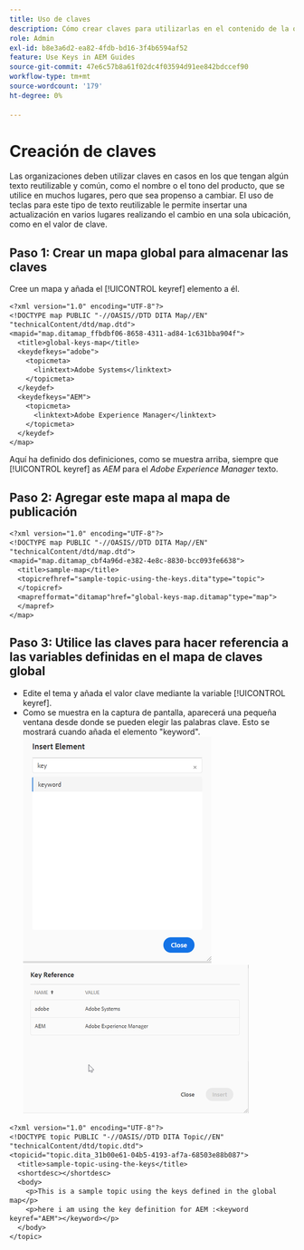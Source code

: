 ```yaml
---
title: Uso de claves
description: Cómo crear claves para utilizarlas en el contenido de la organización
role: Admin
exl-id: b8e3a6d2-ea82-4fdb-bd16-3f4b6594af52
feature: Use Keys in AEM Guides
source-git-commit: 47e6c57b8a61f02dc4f03594d91ee842bdccef90
workflow-type: tm+mt
source-wordcount: '179'
ht-degree: 0%

---
```


# Creación de claves

Las organizaciones deben utilizar claves en casos en los que tengan algún texto reutilizable y común, como el nombre o el tono del producto, que se utilice en muchos lugares, pero que sea propenso a cambiar. El uso de teclas para este tipo de texto reutilizable le permite insertar una actualización en varios lugares realizando el cambio en una sola ubicación, como en el valor de clave.

## Paso 1: Crear un mapa global para almacenar las claves

Cree un mapa y añada el [!UICONTROL keyref] elemento a él.

```
<?xml version="1.0" encoding="UTF-8"?>
<!DOCTYPE map PUBLIC "-//OASIS//DTD DITA Map//EN" "technicalContent/dtd/map.dtd">
<mapid="map.ditamap_ffbdbf06-8658-4311-ad84-1c631bba904f">
  <title>global-keys-map</title>
  <keydefkeys="adobe">
    <topicmeta>
      <linktext>Adobe Systems</linktext>
    </topicmeta>
  </keydef>
  <keydefkeys="AEM">
    <topicmeta>
      <linktext>Adobe Experience Manager</linktext>
    </topicmeta>
  </keydef>
</map>
```

Aquí ha definido dos definiciones, como se muestra arriba, siempre que [!UICONTROL keyref] as _AEM_ para el _Adobe Experience Manager_ texto.

## Paso 2: Agregar este mapa al mapa de publicación

```
<?xml version="1.0" encoding="UTF-8"?>
<!DOCTYPE map PUBLIC "-//OASIS//DTD DITA Map//EN" "technicalContent/dtd/map.dtd">
<mapid="map.ditamap_cbf4a96d-e382-4e8c-8830-bcc093fe6638">
  <title>sample-map</title>
  <topicrefhref="sample-topic-using-the-keys.dita"type="topic">
  </topicref>
  <maprefformat="ditamap"href="global-keys-map.ditamap"type="map">
  </mapref>
</map>
```

## Paso 3: Utilice las claves para hacer referencia a las variables definidas en el mapa de claves global

+ Edite el tema y añada el valor clave mediante la variable [!UICONTROL keyref].
+ Como se muestra en la captura de pantalla, aparecerá una pequeña ventana desde donde se pueden elegir las palabras clave. Esto se mostrará cuando añada el elemento &quot;keyword&quot;.
  ![Insertar elemento](assets/insert_element.png)
  ![Ref clave](assets/key_ref.png)

```
<?xml version="1.0" encoding="UTF-8"?>
<!DOCTYPE topic PUBLIC "-//OASIS//DTD DITA Topic//EN" "technicalContent/dtd/topic.dtd">
<topicid="topic.dita_31b00e61-04b5-4193-af7a-68503e88b087">
  <title>sample-topic-using-the-keys</title>
  <shortdesc></shortdesc>
  <body>
    <p>This is a sample topic using the keys defined in the global map</p>
    <p>here i am using the key definition for AEM :<keyword keyref="AEM"></keyword></p>
  </body>
</topic>
```
